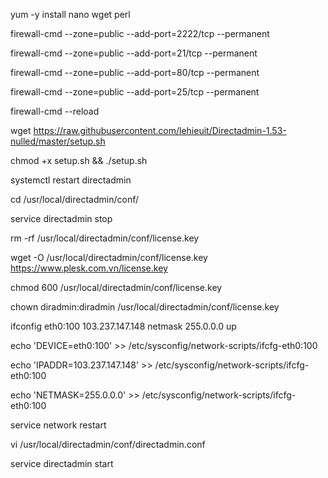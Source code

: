 
 yum -y install nano wget perl

 firewall-cmd --zone=public --add-port=2222/tcp --permanent

 firewall-cmd --zone=public --add-port=21/tcp --permanent

 firewall-cmd --zone=public --add-port=80/tcp --permanent

 firewall-cmd --zone=public --add-port=25/tcp --permanent

 firewall-cmd --reload

 wget https://raw.githubusercontent.com/lehieuit/Directadmin-1.53-nulled/master/setup.sh

 chmod +x setup.sh && ./setup.sh

 systemctl restart directadmin

 cd /usr/local/directadmin/conf/

 service directadmin stop

 rm -rf /usr/local/directadmin/conf/license.key

 wget -O /usr/local/directadmin/conf/license.key https://www.plesk.com.vn/license.key

 chmod 600 /usr/local/directadmin/conf/license.key

 chown diradmin:diradmin /usr/local/directadmin/conf/license.key

 ifconfig eth0:100 103.237.147.148 netmask 255.0.0.0 up

 echo 'DEVICE=eth0:100' >> /etc/sysconfig/network-scripts/ifcfg-eth0:100

 echo 'IPADDR=103.237.147.148' >> /etc/sysconfig/network-scripts/ifcfg-eth0:100

 echo 'NETMASK=255.0.0.0' >> /etc/sysconfig/network-scripts/ifcfg-eth0:100

 service network restart

 vi /usr/local/directadmin/conf/directadmin.conf

 service directadmin start
